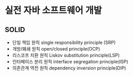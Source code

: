 # 실전 자바 소프트웨어 개발

## SOLID
- 단일 책임 원칙 single responsibility principle (SRP)
- 개방/폐쇄 원칙 open/closed principle(OCP)
- 리스코프 치환 원칙 Liskov substitution principle(LSP)
- 인터페이스 분리 원칙 interface segregation principle(ISP)
- 의존관계 역전 원칙 dependency inversion principle(DIP)


<!--stackedit_data:
eyJoaXN0b3J5IjpbLTU3MTQ3OTQxM119
-->